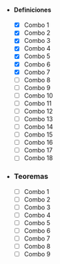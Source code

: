 - #### Definiciones
	- [x] Combo 1
	- [x] Combo 2
	- [x] Combo 3
	- [x] Combo 4
	- [x] Combo 5
	- [x] Combo 6
	- [x] Combo 7
	- [ ] Combo 8
	- [ ] Combo 9
	- [ ] Combo 10
	- [ ] Combo 11
	- [ ] Combo 12
	- [ ] Combo 13
	- [ ] Combo 14
	- [ ] Combo 15
	- [ ] Combo 16
	- [ ] Combo 17
	- [ ] Combo 18
- ### Teoremas
	- [ ] Combo 1
	- [ ] Combo 2
	- [ ] Combo 3
	- [ ] Combo 4
	- [ ] Combo 5
	- [ ] Combo 6
	- [ ] Combo 7
	- [ ] Combo 8
	- [ ] Combo 9